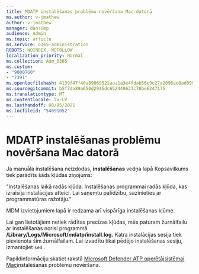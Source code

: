 ```yaml
---
title: MDATP instalēšanas problēmu novēršana Mac datorā
ms.author: v-jmathew
author: v-jmathew
manager: dansimp
audience: Admin
ms.topic: article
ms.service: o365-administration
ROBOTS: NOINDEX, NOFOLLOW
localization_priority: Normal
ms.collection: Adm_O365
ms.custom:
- "9000760"
- "7391"
ms.openlocfilehash: 4139f47f40a89069521aaa1a3e4fdab56e9e27a2096ae0ad099be827f60d51fc
ms.sourcegitcommit: b5f7da89a650d2915dc652449623c78be6247175
ms.translationtype: MT
ms.contentlocale: lv-LV
ms.lasthandoff: 08/05/2021
ms.locfileid: "54091052"
---
```

# <a name="troubleshoot-mdatp-installation-problems-on-a-mac"></a>MDATP instalēšanas problēmu novēršana Mac datorā

Ja manuāla instalēšana neizdodas, **instalēšanas** vedņa lapā Kopsavilkums tiek parādīts šāds kļūdas ziņojums:

"Instalēšanas laikā radās kļūda. Instalēšanas programmai radās kļūda, kas izraisīja instalācijas atteici. Lai saņemtu palīdzību, sazinieties ar programmatūras ražotāju."

MDM izvietojumiem lapā ir redzama arī vispārīga instalēšanas kļūme.

Lai gan lietotājiem netiek rādītas precīzas kļūdas, mēs paturam žurnālfailu ar instalēšanas norisi programmā **/Library/Logs/Microsoft/mdatp/install.log.** Katra instalācijas sesija tiek pievienota šim žurnālfailam. Lai izvadītu tikai pēdējo instalēšanas sesiju, izmantojiet `sed` .

Papildinformāciju skatiet rakstā [Microsoft Defender ATP operētājsistēmai Mac](https://go.microsoft.com/fwlink/?linkid=2144615)instalēšanas problēmu novēršana.
